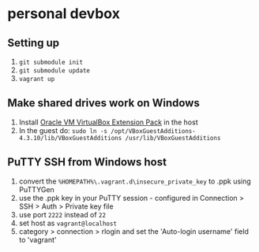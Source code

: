 # personal devbox

## Setting up

1. `git submodule init`
2. `git submodule update`
3. `vagrant up`

## Make shared drives work on Windows

1. Install [Oracle VM VirtualBox Extension Pack](http://www.oracle.com/technetwork/server-storage/virtualbox/downloads/index.html?ssSourceSiteId=otnjp) in the host
2. In the guest do: `sudo ln -s /opt/VBoxGuestAdditions-4.3.10/lib/VBoxGuestAdditions /usr/lib/VBoxGuestAdditions`

## PuTTY SSH from Windows host

1. convert the `%HOMEPATH%\.vagrant.d\insecure_private_key` to .ppk using PuTTYGen
2. use the .ppk key in your PuTTY session - configured in Connection > SSH > Auth > Private key file
3. use port `2222` instead of `22`
4. set host as `vagrant@localhost`
5. category > connection > rlogin and set the 'Auto-login username' field to 'vagrant'

